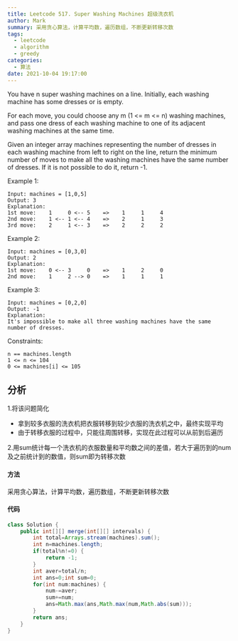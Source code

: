 ```yaml
---
title: Leetcode 517. Super Washing Machines 超级洗衣机
author: Mark
summary: 采用贪心算法，计算平均数，遍历数组，不断更新转移次数
tags:
  - leetcode
  - algorithm
  - greedy
categories:
  - 算法
date: 2021-10-04 19:17:00
---
```


You have n super washing machines on a line. Initially, each washing machine has some dresses or is empty.

For each move, you could choose any m (1 <= m <= n) washing machines, and pass one dress of each washing machine to one of its adjacent washing machines at the same time.

Given an integer array machines representing the number of dresses in each washing machine from left to right on the line, return the minimum number of moves to make all the washing machines have the same number of dresses. If it is not possible to do it, return -1.

 

Example 1:

```
Input: machines = [1,0,5]
Output: 3
Explanation:
1st move:    1     0 <-- 5    =>    1     1     4
2nd move:    1 <-- 1 <-- 4    =>    2     1     3
3rd move:    2     1 <-- 3    =>    2     2     2
```
Example 2:

```
Input: machines = [0,3,0]
Output: 2
Explanation:
1st move:    0 <-- 3     0    =>    1     2     0
2nd move:    1     2 --> 0    =>    1     1     1
```
Example 3:

```
Input: machines = [0,2,0]
Output: -1
Explanation:
It's impossible to make all three washing machines have the same number of dresses.
 ```

Constraints:

```
n == machines.length
1 <= n <= 104
0 <= machines[i] <= 105
```


## 分析

1.将该问题简化
+ 拿到较多衣服的洗衣机把衣服转移到较少衣服的洗衣机之中，最终实现平均
+ 由于转移衣服的过程中，只能往周围转移，实现在此过程可以从前到后遍历

2.用sum统计每一个洗衣机的衣服数量和平均数之间的差值，若大于遍历到的num及之前统计到的数值，则sum即为转移次数


#### 方法

采用贪心算法，计算平均数，遍历数组，不断更新转移次数


#### 代码

```java
class Solution {
    public int[][] merge(int[][] intervals) {
        int total=Arrays.stream(machines).sum();
        int n=machines.length;
        if(total%n!=0) {
            return -1;
        }
        int aver=total/n;
        int ans=0;int sum=0;
        for(int num:machines) {
            num-=aver;
            sum+=num;
            ans=Math.max(ans,Math.max(num,Math.abs(sum)));
        }
        return ans;
    }
}
```

